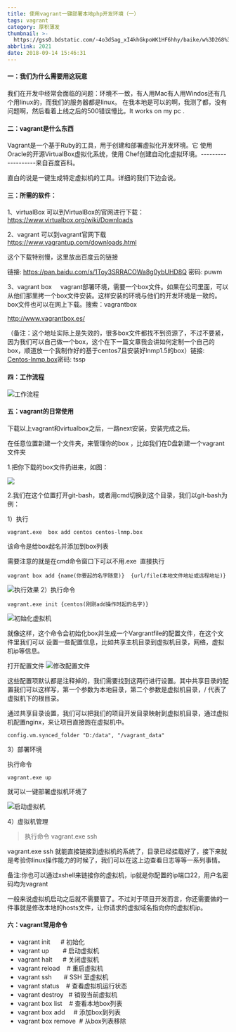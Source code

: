```yaml
---
title: 使用vagrant一键部署本地php开发环境（一）
tags: vagrant
category: 厚积薄发
thumbnail: >-
  https://gss0.bdstatic.com/-4o3dSag_xI4khGkpoWK1HF6hhy/baike/w%3D268%3Bg%3D0/sign=b7c0b9d9fc36afc30e0c38638b228cf9/203fb80e7bec54e7825eee07b2389b504fc26a7d.jpg
abbrlink: 2021
date: 2018-09-14 15:46:31
---
```


#### 一：我们为什么需要用这玩意
我们在开发中经常会面临的问题：环境不一致，有人用Mac有人用Windos还有几个用linux的，而我们的服务器都是linux。
在我本地是可以的啊，我测了都，没有问题啊，然后看着上线之后的500错误懵比。It works on my pc .
#### 二：vagrant是什么东西
Vagrant是一个基于Ruby的工具，用于创建和部署虚拟化开发环境。它 使用Oracle的开源VirtualBox虚拟化系统，使用 Chef创建自动化虚拟环境。-------------------来自百度百科。

直白的说是一键生成特定虚拟机的工具。详细的我们下边会说。

#### 三：所需的软件：
1、virtualBox
可以到VirtualBox的官网进行下载： 
https://www.virtualbox.org/wiki/Downloads

2、vagrant
可以到vagrant官网下载 
https://www.vagrantup.com/downloads.html

这个下载特别慢，这里放出百度云的链接 

链接: https://pan.baidu.com/s/1Toy3SRRACOWa8g0ybUHD8Q 密码: puwm

3、vagrant box
    vagrant部署环境，需要一个box文件。如果在公司里面，可以从他们那里拷一个box文件安装。这样安装的环境与他们的开发环境是一致的。box文件也可以在网上下载。搜索：vagrantbox

http://www.vagrantbox.es/

（备注：这个地址实际上是失效的，很多box文件都找不到资源了，不过不要紧，因为我们可以自己做一个box，这个在下一篇文章我会讲如何定制一个自己的box，顺道放一个我制作好的基于centos7且安装好lnmp1.5的box）链接: [Centos-lnmp.box](https://pan.baidu.com/s/1LEN9dNZf2LWNhCCrBBregg)密码: tssp

#### 四：工作流程
![工作流程](https://kengdie.oss-cn-shanghai.aliyuncs.com/20180914115249464.png)

#### 五：vagrant的日常使用
下载以上vagrant和virtualbox之后，一路next安装，安装完成之后。

在任意位置新建一个文件夹，来管理你的box ，比如我们在D盘新建一个vagrant文件夹

1.把你下载的box文件扔进来，如图：

![](https://kengdie.oss-cn-shanghai.aliyuncs.com/201809141313240.png)

2.我们在这个位置打开git-bash，或者用cmd切换到这个目录，我们以git-bash为例：

1）执行 
```
vagrant.exe  box add centos centos-lnmp.box
```
该命令是给box起名并添加到box列表

需要注意的就是在cmd命令窗口下可以不用.exe  直接执行
```
vagrant box add {name(你要起的名字随意)}  {url/file(本地文件地址或远程地址)}
```
![执行效果](https://kengdie.oss-cn-shanghai.aliyuncs.com/20180914131643512.png)
2）执行命令
```
vagrant.exe init {centos(刚刚add操作时起的名字)}
```
![初始化虚拟机](https://kengdie.oss-cn-shanghai.aliyuncs.com/20180914132351742.png)

就像这样，这个命令会初始化box并生成一个Vargrantfile的配置文件，在这个文件里我们可以 设置一些配置信息，比如共享主机目录到虚拟机目录，网络，虚拟机ip等信息。



打开配置文件
![修改配置文件](https://kengdie.oss-cn-shanghai.aliyuncs.com/20180914132720938.png)


这些配置项默认都是注释掉的，我们需要找到这两行进行设置。其中共享目录的配置我们可以这样写，第一个参数为本地目录，第二个参数是虚拟机目录，/ 代表了虚拟机下的根目录。

通过共享目录设置，我们可以把我们的项目开发目录映射到虚拟机目录，通过虚拟机配置nginx，来让项目直接跑在虚拟机中。
```
config.vm.synced_folder "D:/data", "/vagrant_data"
```
3）部署环境

执行命令
```
vagrant.exe up
```
就可以一键部署虚拟机环境了

![启动虚拟机](https://kengdie.oss-cn-shanghai.aliyuncs.com/20180914133548923.png)

4）虚拟机管理

> 执行命令 vagrant.exe ssh

vagrant.exe ssh
就能直接链接到虚拟机的系统了，目录已经挂载好了，接下来就是考验你linux操作能力的时候了，我们可以在这上边查看日志等等一系列事情。

备注:你也可以通过xshell来链接你的虚拟机，ip就是你配置的ip端口22，用户名密码均为vagrant



一般来说虚拟机启动之后就不需要管了。不过对于项目开发而言，你还需要做的一件事就是修改本地的hosts文件，让你请求的虚拟域名指向你的虚拟机ip。

#### 六：vagrant常用命令
+ vagrant init      # 初始化
+ vagrant up        # 启动虚拟机
+ vagrant halt      # 关闭虚拟机
+ vagrant reload    # 重启虚拟机
+ vagrant ssh       # SSH 至虚拟机
+ vagrant status    # 查看虚拟机运行状态
+ vagrant destroy   # 销毁当前虚拟机
+ vagrant box list    # 查看本地box列表
+ vagrant box add     # 添加box到列表
+ vagrant box remove  # 从box列表移除 
